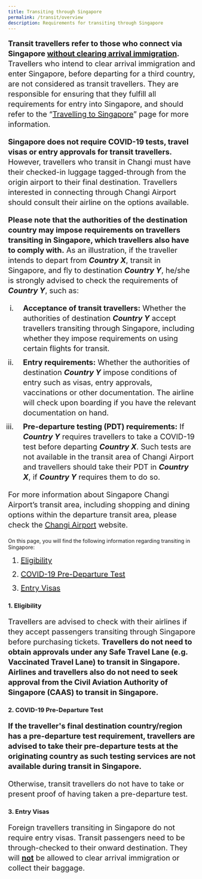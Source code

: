 ```yaml
---
title: Transiting through Singapore
permalink: /transit/overview
description: Requirements for transiting through Singapore
---
```

<p style="font-size:20px; line-height:1.35;"><b>Transit travellers refer to those who connect via Singapore <u>without clearing arrival immigration</u>.</b> Travellers who intend to clear arrival immigration and enter Singapore, before departing for a third country, are not considered as transit travellers. They are responsible for ensuring that they fulfill all requirements for entry into Singapore, and should refer to the “<a href="/arriving/overview" target="_blank">Travelling to Singapore</a>” page for more information.</p>

<p style="font-size:20px; line-height:1.35;"><b>Singapore does not require COVID-19 tests, travel visas or entry approvals for transit travellers.</b> However, travellers who transit in Changi must have  their checked-in luggage tagged-through from the origin airport to their final destination. Travellers interested in connecting through Changi Airport should consult their airline on the options available.</p>

<p style="font-size:20px; line-height:1.35;"><b>Please note that the authorities of the destination country may impose requirements on travellers transiting in Singapore, which travellers also have to comply with.</b> As an illustration, if the traveller intends to depart from <b><i>Country X</i></b>, transit in Singapore, and fly to destination <b><i>Country Y</i></b>, he/she is strongly advised to check the requirements of <b><i>Country Y</i></b>, such as:</p>

<ol style="padding-left:20px; margin-top:10px; margin-bottom:10px; font-size:20px; list-style-type: lower-roman;">
  <li style="padding-left:20px; margin-top:10px; margin-bottom:10px; font-size:20px; line-height:1.35;"><b>Acceptance of transit travellers:</b> Whether the authorities of destination <b><i>Country Y</i></b> accept travellers transiting through Singapore, including whether they impose requirements on using certain flights for transit.  </li>
  <li style="padding-left:20px; margin-top:10px; margin-bottom:10px; font-size:20px; line-height:1.35;"><b>Entry requirements:</b> Whether the authorities of destination <b><i>Country Y</i></b> impose conditions of entry such as visas, entry approvals, vaccinations or other documentation. The airline will check upon boarding if you have the relevant documentation on hand.</li>
    <li style="padding-left:20px; margin-top:10px; margin-bottom:10px; font-size:20px; line-height:1.35;"><b>Pre-departure testing (PDT) requirements:</b> If <b><i>Country Y</i></b> requires travellers to take a COVID-19 test before departing <b><i>Country X</i></b>. Such tests are not available in the transit area of Changi Airport and travellers should take their PDT in <b><i>Country X</i></b>, if <b><i>Country Y</i></b> requires them to do so.</li>
</ol>

<p style="font-size:20px; line-height:1.35;">For more information about Singapore Changi Airport’s transit area, including shopping and dining options within the departure transit area, please check the <a href="https://www.changiairport.com/en/airport-guide/Covid-19/transiting-through-airport.html" target="_blank">Changi Airport</a> website.</p>











On this page, you will find the following information regarding transiting in Singapore:

<ol style="margin-top:10px; margin-bottom:10px; font-size:20px;">
  <li style="margin-top:10px; margin-bottom:10px; font-size:20px; line-height:1.35;"><a href="#eligibility">Eligibility</a> </li>
  <li style="margin-top:10px; margin-bottom:10px; font-size:20px; line-height:1.35;"><a href="#PDT">COVID-19 Pre-Departure Test</a></li>
    <li style="margin-top:10px; margin-bottom:10px; font-size:20px; line-height:1.35;"><a href="#visa">Entry Visas</a></li>
</ol>


<div id="eligibility"></div>

### 1. Eligibility

<p style="font-size:20px; line-height:1.35;">Travellers are advised to check with their airlines if they accept passengers transiting through Singapore before purchasing tickets. <b>Travellers do not need to obtain approvals under any Safe Travel Lane (e.g. Vaccinated Travel Lane) to transit in Singapore. Airlines and travellers also do not need to seek approval from the Civil Aviation Authority of Singapore (CAAS) to transit in Singapore.</b></p>				


<!--<p style="font-size:20px; line-height:1.35;"><b>Travellers do not need to obtain approvals under any Safe Travel Lane (e.g. Vaccinated Travel Lane) to transit in Singapore. Airlines and travellers also do not need to seek approval from the Civil Aviation Authority of Singapore (CAAS) to transit in Singapore.</b></p>				

<p style="font-size:20px; line-height:1.35;">However, travellers are advised to check with their airlines if they accept passengers transiting through Singapore, as well as the flight requirements, before purchasing their tickets. They should also check with the local authorities of their destination country/region regarding the on-arrival immigration requirements when transiting from Singapore to their destination country/region.</p>-->




<div id="PDT"></div>

### 2. COVID-19 Pre-Departure Test

<p style="font-size:20px; line-height:1.35;"><b>If the traveller's final destination country/region has a pre-departure test requirement, travellers are advised to take their pre-departure tests at the originating country as such testing services are not available during transit in Singapore.</b></p>

<p style="font-size:20px; line-height:1.35;">Otherwise, transit travellers do not have to take or present proof of having taken a pre-departure test.</p>


<div id="visa"></div>

### 3. Entry Visas

<p style="font-size:20px; line-height:1.35;">Foreign travellers transiting in Singapore do not require entry visas. Transit passengers need to be through-checked to their onward destination. They will <b><u>not</u></b> be allowed to clear arrival immigration or collect their baggage.</p>